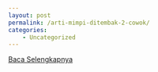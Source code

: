 ```yaml
---
layout: post
permalink: /arti-mimpi-ditembak-2-cowok/
categories:
    - Uncategorized
---
```


[Baca Selengkapnya](/10)